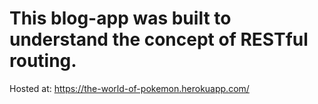 # This blog-app was built to understand the concept of RESTful routing.
Hosted at: https://the-world-of-pokemon.herokuapp.com/
